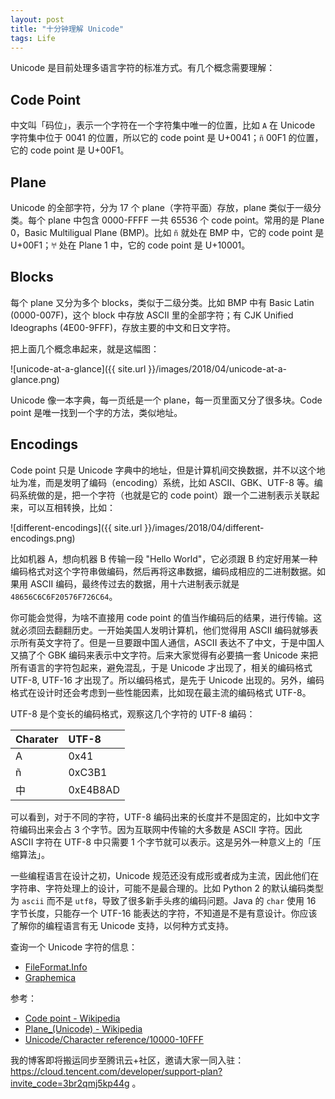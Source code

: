 ```yaml
---
layout: post
title: "十分钟理解 Unicode"
tags: Life
---
```


Unicode 是目前处理多语言字符的标准方式。有几个概念需要理解：

## Code Point

中文叫「码位」，表示一个字符在一个字符集中唯一的位置，比如 `A` 在 Unicode 字符集中位于 0041 的位置，所以它的 code point 是 U+0041；`ñ` 00F1 的位置，它的 code point 是 U+00F1。

## Plane

Unicode 的全部字符，分为 17 个 plane（字符平面）存放，plane 类似于一级分类。每个 plane 中包含 0000-FFFF 一共 65536 个 code point。常用的是 Plane 0，Basic Multiligual Plane (BMP)。比如 `ñ` 就处在 BMP 中，它的 code point 是 U+00F1；`𐀀` 处在 Plane 1 中，它的 code point 是 U+10001。

## Blocks

每个 plane 又分为多个 blocks，类似于二级分类。比如 BMP 中有 Basic Latin (0000-007F)，这个 block 中存放 ASCII 里的全部字符；有 CJK Unified Ideographs (4E00-9FFF)，存放主要的中文和日文字符。

把上面几个概念串起来，就是这幅图：

![unicode-at-a-glance]({{ site.url }}/images/2018/04/unicode-at-a-glance.png)

Unicode 像一本字典，每一页纸是一个 plane，每一页里面又分了很多块。Code point 是唯一找到一个字的方法，类似地址。

## Encodings

Code point 只是 Unicode 字典中的地址，但是计算机间交换数据，并不以这个地址为准，而是发明了编码（encoding）系统，比如 ASCII、GBK、UTF-8 等。编码系统做的是，把一个字符（也就是它的 code point）跟一个二进制表示关联起来，可以互相转换，比如：

![different-encodings]({{ site.url }}/images/2018/04/different-encodings.png)

比如机器 A，想向机器 B 传输一段 "Hello World"，它必须跟 B 约定好用某一种编码格式对这个字符串做编码，然后再将这串数据，编码成相应的二进制数据。如果用 ASCII 编码，最终传过去的数据，用十六进制表示就是 `48656C6C6F20576F726C64`。

你可能会觉得，为啥不直接用 code point 的值当作编码后的结果，进行传输。这就必须回去翻翻历史。一开始美国人发明计算机，他们觉得用 ASCII 编码就够表示所有英文字符了。但是一旦要跟中国人通信，ASCII 表达不了中文，于是中国人又搞了个 GBK 编码来表示中文字符。后来大家觉得有必要搞一套 Unicode 来把所有语言的字符包起来，避免混乱，于是 Unicode 才出现了，相关的编码格式 UTF-8, UTF-16 才出现了。所以编码格式，是先于 Unicode 出现的。另外，编码格式在设计时还会考虑到一些性能因素，比如现在最主流的编码格式 UTF-8。

UTF-8 是个变长的编码格式，观察这几个字符的 UTF-8 编码：

|Charater |UTF-8 |
|:------ |:----- |
|A |0x41 |
|ñ |0xC3B1 |
|中 |0xE4B8AD |

可以看到，对于不同的字符，UTF-8 编码出来的长度并不是固定的，比如中文字符编码出来会占 3 个字节。因为互联网中传输的大多数是 ASCII 字符。因此 ASCII 字符在 UTF-8 中只需要 1 个字节就可以表示。这是另外一种意义上的「压缩算法」。

一些编程语言在设计之初，Unicode 规范还没有成形或者成为主流，因此他们在字符串、字符处理上的设计，可能不是最合理的。比如 Python 2 的默认编码类型为 `ascii` 而不是 `utf8`，导致了很多新手头疼的编码问题。Java 的 `char` 使用 16 字节长度，只能存一个 UTF-16 能表达的字符，不知道是不是有意设计。你应该了解你的编程语言有无 Unicode 支持，以何种方式支持。

查询一个 Unicode 字符的信息：

* [FileFormat.Info](http://www.fileformat.info/info/unicode/char/search.htm)
* [Graphemica](http://graphemica.com/)

参考：

* [Code point - Wikipedia](https://www.wikiwand.com/en/Code_point)
* [Plane_(Unicode) - Wikipedia](https://www.wikiwand.com/en/Plane_(Unicode))
* [Unicode/Character reference/10000-10FFF](https://en.wikibooks.org/wiki/Unicode/Character_reference/10000-10FFF)

我的博客即将搬运同步至腾讯云+社区，邀请大家一同入驻：https://cloud.tencent.com/developer/support-plan?invite_code=3br2qmj5kp44g 。
